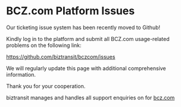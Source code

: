 # BCZ.com Platform Issues

Our ticketing issue system has been recently moved to Github!

Kindly log in to the platform and submit all BCZ.com usage-related problems on the following link:

https://github.com/biztransit/bczcom/issues

We will regularly update this page with additional comprehensive information.

Thank you for your cooperation.

biztransit manages and handles all support enquiries on for <a href="https://bcz.com/">bcz.com</a>
